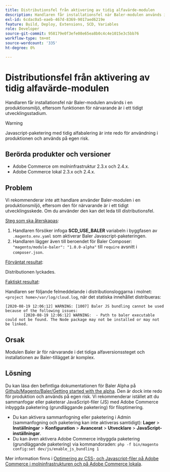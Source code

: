 ```yaml
---
title: Distributionsfel från aktivering av tidig alfavärde-modulen
description: Handlaren får installationsfel när Baler-modulen används i en produktionsmiljö, eftersom funktionen för närvarande är i ett tidigt utvecklingsstadium.
exl-id: 6cdac0a5-eaeb-467d-8369-9017aed6219e
feature: Build, Deploy, Extensions, SCD, Variables
role: Developer
source-git-commit: 958179e0f3efe08e65ea8b0c4c4e1015e3c5bb76
workflow-type: tm+mt
source-wordcount: '335'
ht-degree: 0%

---
```


# Distributionsfel från aktivering av tidig alfavärde-modulen

Handlaren får installationsfel när Baler-modulen används i en produktionsmiljö, eftersom funktionen för närvarande är i ett tidigt utvecklingsstadium.

>[!WARNING]
>
>Javascript-paketering med tidig alfabalering är inte redo för användning i produktionen och används på egen risk.

## Berörda produkter och versioner

* Adobe Commerce om molninfrastruktur 2.3.x och 2.4.x.
* Adobe Commerce lokal 2.3.x och 2.4.x.

## Problem

Vi rekommenderar inte att handlare använder Baler-modulen i en produktionsmiljö, eftersom den för närvarande är i ett tidigt utvecklingsskede. Om du använder den kan det leda till distributionsfel.

<u>Steg som ska återskapas</u>:

1. Handlaren försöker infoga **SCD\_USE\_BALER** variabeln i byggfasen av `.magento.env.yaml` som aktiverar Baler Javascript-paketeringen.
1. Handlaren lägger även till beroendet för Baler Composer: `"magento/module-baler": "1.0.0-alpha"` till `require` avsnitt i `composer.json`.

<u>Förväntat resultat</u>:

Distributionen lyckades.

<u>Faktiskt resultat</u>:

Handlaren ser följande felmeddelande i distributionsloggarna i molnet: `<project home>/var/log/cloud.log`, när det statiska innehållet distribueras:

```
[2020-08-19 12:06:12] WARNING: [1007] Baler JS bundling cannot be used because of the following issues:
        [2020-08-19 12:06:12] WARNING:  - Path to baler executable could not be found. The Node package may not be installed or may not be linked.
```

## Orsak

Modulen Baler är för närvarande i det tidiga alfaversionssteget och installationen av Baler-tillägget är komplex.

## Lösning

Du kan läsa den befintliga dokumentationen för Baler Alpha på [Github/Magento/Baler/Getting started with the alpha](https://github.com/magento/baler/blob/master/docs/ALPHA.md). Den är dock inte redo för produktion och används på egen risk. Vi rekommenderar istället att du sammanfogar eller paketerar JavaScript-filer (JS) med Adobe Commerce inbyggda paketering (grundläggande paketering) för filoptimering.

* Du kan aktivera sammanfogning eller paketering i Admin (sammanfogning och paketering kan inte aktiveras samtidigt): **Lager** > **Inställningar** > **Konfiguration** > **Avancerat** > **Utvecklare** > **JavaScript-inställningar**.
* Du kan även aktivera Adobe Commerce inbyggda paketering (grundläggande paketering) via kommandoraden: `php -f bin/magento config:set dev/js/enable_js_bundling 1`

Mer information finns i [Optimering av CSS- och Javascript-filer på Adobe Commerce i molninfrastrukturen och på Adobe Commerce lokala](https://support.magento.com/hc/en-us/articles/360044482152).
